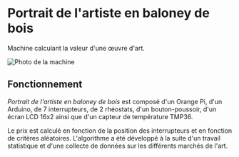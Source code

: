 # Portrait de l'artiste en baloney de bois
Machine calculant la valeur d'une œuvre d'art. 

![Photo de la machine](https://github.com/raphaelmp/portrait-de-lartiste/raw/master/img/4x3_Clair_Face.png)

## Fonctionnement
_Portrait de l'artiste en baloney de bois_ est composé d'un Orange Pi, d'un Arduino, de 7 interrupteurs, de 2 rhéostats, d'un bouton-poussoir, d'un écran LCD 16x2 ainsi que d'un capteur de température TMP36.

Le prix est calculé en fonction de la position des interrupteurs et en fonction de critères aléatoires. L'algorithme a été développé à la suite d'un travail statistique et d'une collecte de données sur les différents marchés de l'art.
